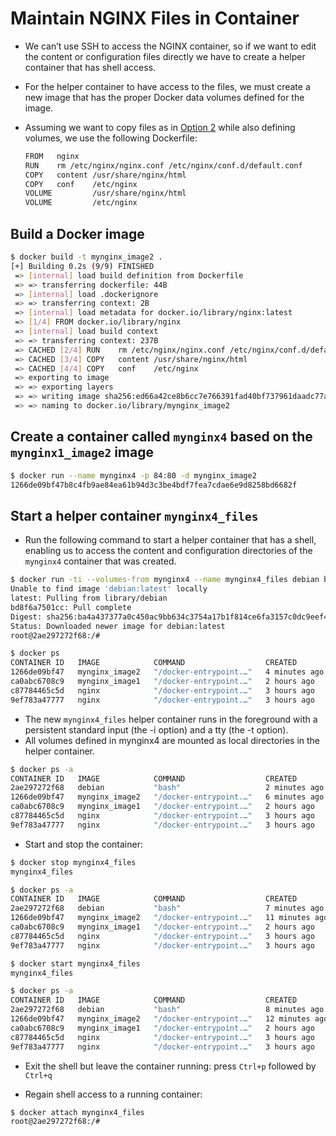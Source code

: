 # Maintain NGINX Files in Container

- We can’t use SSH to access the NGINX container, so if we want to edit the content or configuration files directly we have to create a helper container that has shell access.
- For the helper container to have access to the files, we must create a new image that has the proper Docker data volumes defined for the image.
- Assuming we want to copy files as in [Option 2](../option-2-copy-files-from-docker-host) while also defining volumes, we use the following Dockerfile:

  ```bash
  FROM   nginx
  RUN    rm /etc/nginx/nginx.conf /etc/nginx/conf.d/default.conf
  COPY   content /usr/share/nginx/html
  COPY   conf    /etc/nginx
  VOLUME         /usr/share/nginx/html
  VOLUME         /etc/nginx
  ```

## Build a Docker image
  
```bash
$ docker build -t mynginx_image2 .
[+] Building 0.2s (9/9) FINISHED                                               
 => [internal] load build definition from Dockerfile                      0.0s
 => => transferring dockerfile: 44B                                       0.0s
 => [internal] load .dockerignore                                         0.0s
 => => transferring context: 2B                                           0.0s
 => [internal] load metadata for docker.io/library/nginx:latest           0.0s
 => [1/4] FROM docker.io/library/nginx                                    0.0s
 => [internal] load build context                                         0.0s
 => => transferring context: 237B                                         0.0s
 => CACHED [2/4] RUN    rm /etc/nginx/nginx.conf /etc/nginx/conf.d/defau  0.0s
 => CACHED [3/4] COPY   content /usr/share/nginx/html                     0.0s
 => CACHED [4/4] COPY   conf    /etc/nginx                                0.0s
 => exporting to image                                                    0.0s
 => => exporting layers                                                   0.0s
 => => writing image sha256:ed66a42ce8b6cc7e766391fad40bf737961daadc77a6  0.0s
 => => naming to docker.io/library/mynginx_image2                         0.0s
```

## Create a container called `mynginx4` based on the `mynginx1_image2` image

  ```bash
  $ docker run --name mynginx4 -p 84:80 -d mynginx_image2
  1266de09bf47b8c4fb9ae84ea61b94d3c3be4bdf7fea7cdae6e9d8258bd6682f
  ```

## Start a helper container `mynginx4_files`
- Run the following command to start a helper container that has a shell, enabling us to access the content and configuration directories of the `mynginx4` container that was created.

```bash
$ docker run -ti --volumes-from mynginx4 --name mynginx4_files debian bash
Unable to find image 'debian:latest' locally
latest: Pulling from library/debian
bd8f6a7501cc: Pull complete 
Digest: sha256:ba4a437377a0c450ac9bb634c3754a17b1f814ce6fa3157c0dc9eef431b29d1f
Status: Downloaded newer image for debian:latest
root@2ae297272f68:/# 
```

```bash
$ docker ps
CONTAINER ID   IMAGE            COMMAND                  CREATED         STATUS         PORTS                NAMES
1266de09bf47   mynginx_image2   "/docker-entrypoint.…"   4 minutes ago   Up 4 minutes   0.0.0.0:84->80/tcp   mynginx4
ca0abc6708c9   mynginx_image1   "/docker-entrypoint.…"   2 hours ago     Up 2 hours     0.0.0.0:83->80/tcp   mynginx3
c87784465c5d   nginx            "/docker-entrypoint.…"   3 hours ago     Up 3 hours     0.0.0.0:82->80/tcp   mynginx2
9ef783a47777   nginx            "/docker-entrypoint.…"   3 hours ago     Up 3 hours     0.0.0.0:81->80/tcp   mynginx1
```

- The new `mynginx4_files` helper container runs in the foreground with a persistent standard input (the -i option) and a tty (the -t option). 
- All volumes defined in mynginx4 are mounted as local directories in the helper container.

```bash
$ docker ps -a
CONTAINER ID   IMAGE            COMMAND                  CREATED         STATUS                          PORTS                NAMES
2ae297272f68   debian           "bash"                   2 minutes ago   Exited (0) About a minute ago                        mynginx4_files
1266de09bf47   mynginx_image2   "/docker-entrypoint.…"   6 minutes ago   Up 6 minutes                    0.0.0.0:84->80/tcp   mynginx4
ca0abc6708c9   mynginx_image1   "/docker-entrypoint.…"   2 hours ago     Up 2 hours                      0.0.0.0:83->80/tcp   mynginx3
c87784465c5d   nginx            "/docker-entrypoint.…"   3 hours ago     Up 3 hours                      0.0.0.0:82->80/tcp   mynginx2
9ef783a47777   nginx            "/docker-entrypoint.…"   3 hours ago     Up 3 hours                      0.0.0.0:81->80/tcp   mynginx
```

- Start and stop the container:

```bash
$ docker stop mynginx4_files
mynginx4_files

$ docker ps -a
CONTAINER ID   IMAGE            COMMAND                  CREATED          STATUS                     PORTS                NAMES
2ae297272f68   debian           "bash"                   7 minutes ago    Exited (0) 6 minutes ago                        mynginx4_files
1266de09bf47   mynginx_image2   "/docker-entrypoint.…"   11 minutes ago   Up 11 minutes              0.0.0.0:84->80/tcp   mynginx4
ca0abc6708c9   mynginx_image1   "/docker-entrypoint.…"   2 hours ago      Up 2 hours                 0.0.0.0:83->80/tcp   mynginx3
c87784465c5d   nginx            "/docker-entrypoint.…"   3 hours ago      Up 3 hours                 0.0.0.0:82->80/tcp   mynginx2
9ef783a47777   nginx            "/docker-entrypoint.…"   3 hours ago      Up 3 hours                 0.0.0.0:81->80/tcp   mynginx1

$ docker start mynginx4_files
mynginx4_files

$ docker ps -a
CONTAINER ID   IMAGE            COMMAND                  CREATED          STATUS          PORTS                NAMES
2ae297272f68   debian           "bash"                   8 minutes ago    Up 3 seconds                         mynginx4_files
1266de09bf47   mynginx_image2   "/docker-entrypoint.…"   12 minutes ago   Up 12 minutes   0.0.0.0:84->80/tcp   mynginx4
ca0abc6708c9   mynginx_image1   "/docker-entrypoint.…"   2 hours ago      Up 2 hours      0.0.0.0:83->80/tcp   mynginx3
c87784465c5d   nginx            "/docker-entrypoint.…"   3 hours ago      Up 3 hours      0.0.0.0:82->80/tcp   mynginx2
9ef783a47777   nginx            "/docker-entrypoint.…"   3 hours ago      Up 3 hours      0.0.0.0:81->80/tcp   mynginx1
```

- Exit the shell but leave the container running: press `Ctrl+p` followed by `Ctrl+q`

- Regain shell access to a running container: 

```bash
$ docker attach mynginx4_files
root@2ae297272f68:/# 
```





